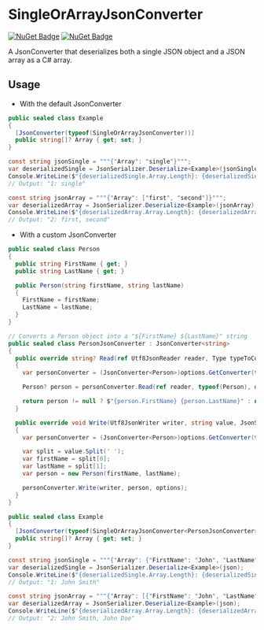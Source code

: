 # SingleOrArrayJsonConverter

[![NuGet Badge](https://badgen.net/nuget/v/SingleOrArrayJsonConverter)](https://www.nuget.org/packages/SingleOrArrayJsonConverter#versions-body-tab)
[![NuGet Badge](https://badgen.net/nuget/dt/SingleOrArrayJsonConverter)](https://www.nuget.org/stats/packages/SingleOrArrayJsonConverter?groupby=Version)

A JsonConverter that deserializes both a single JSON object and a JSON array as a C# array.

## Usage

- With the default JsonConverter

```cs
public sealed class Example
{
  [JsonConverter(typeof(SingleOrArrayJsonConverter))]
  public string[]? Array { get; set; }
}
```

```cs
const string jsonSingle = """{"Array": "single"}""";
var deserializedSingle = JsonSerializer.Deserialize<Example>(jsonSingle);
Console.WriteLine($"{deserializedSingle.Array.Length}: {deserializedSingle.Array[0]}");
// Output: "1: single"

const string jsonArray = """{"Array": ["first", "second"]}""";
var deserializedArray = JsonSerializer.Deserialize<Example>(jsonArray);
Console.WriteLine($"{deserializedArray.Array.Length}: {deserializedArray.Array[0]}, {deserializedArray.Array[1]}");
// Output: "2: first, second"
```

- With a custom JsonConverter

```cs
public sealed class Person
{
  public string FirstName { get; }
  public string LastName { get; }

  public Person(string firstName, string lastName)
  {
    FirstName = firstName;
    LastName = lastName;
  }
}

// Converts a Person object into a "${FirstName} ${LastName}" string
public sealed class PersonJsonConverter : JsonConverter<string>
{
  public override string? Read(ref Utf8JsonReader reader, Type typeToConvert, JsonSerializerOptions options)
  {
    var personConverter = (JsonConverter<Person>)options.GetConverter(typeof(Person));

    Person? person = personConverter.Read(ref reader, typeof(Person), options);

    return person != null ? $"{person.FirstName} {person.LastName}" : null;
  }

  public override void Write(Utf8JsonWriter writer, string value, JsonSerializerOptions options)
  {
    var personConverter = (JsonConverter<Person>)options.GetConverter(typeof(Person));

    var split = value.Split(' ');
    var firstName = split[0];
    var lastName = split[1];
    var person = new Person(firstName, lastName);

    personConverter.Write(writer, person, options);
  }
}

public sealed class Example
{
  [JsonConverter(typeof(SingleOrArrayJsonConverter<PersonJsonConverter>))]
  public string[]? Array { get; set; }
}
```

```cs
const string jsonSingle = """{"Array": {"FirstName": "John", "LastName": "Smith"}}""";
var deserializedSingle = JsonSerializer.Deserialize<Example>(json);
Console.WriteLine($"{deserializedSingle.Array.Length}: {deserializedSingle.Array[0]}");
// Output: "1: John Smith"

const string jsonArray = """{"Array": [{"FirstName": "John", "LastName": "Smith"}, {"FirstName": "John", "LastName": "Doe"}]}""";
var deserializedArray = JsonSerializer.Deserialize<Example>(json);
Console.WriteLine($"{deserializedArray.Array.Length}: {deserializedArray.Array[0]}, {deserializedArray.Array[1]}");
// Output: "2: John Smith, John Doe"
```
